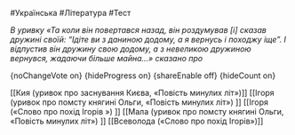 #Українська #Література #Тест

*В уривку «Та коли він повертався назад, він роздумував [і] сказав дружині своїй: “Ідіте ви з даниною додому, а я вернусь і походжу іще”. І відпустив він дружину свою додому, а з невеликою дружиною вернувся, жадаючи більше майна…» сказано про*

{noChangeVote on}
{hideProgress on}
{shareEnable off}
{hideCount on}

[[Кия (уривок про заснування Києва, «Повість минулих літ»)]]
[[Ігоря (уривок про помсту княгині Ольги, «Повість минулих літ») ]]
[[Ігоря («Слово про похід Ігорів ») ]]
[[Мала (уривок про помсту княгині Ольги, «Повість минулих літ») ]]
[[Всеволода («Слово про похід Ігорів»)]]

